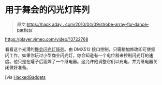 # 用于舞会的闪光灯阵列

> 原文:[https://hack aday . com/2010/04/09/strobe-array-for-dance-parties/](https://hackaday.com/2010/04/09/strobe-array-for-dance-parties/)

<https://player.vimeo.com/video/10722768>

</div> <p>看看这个光滑的<a href="http://www.wizzboy.ca/strobearray" target="_blank">舞会闪光灯阵列</a>。由 DMX512 接口控制，只需稍加修改即可使频闪工作。如果你玩过小型商业闪光灯，你会知道有一个电位器来控制闪光灯的速度。他只是在罐子后面焊了一个继电器。这允许他调整它们以充电，并为继电器关闭做好准备。</p> <p>[via <a href="http://hackedgadgets.com/2010/04/09/strobe-array/" target="_blank"> HackedGadgets </a></p> </body> </html>